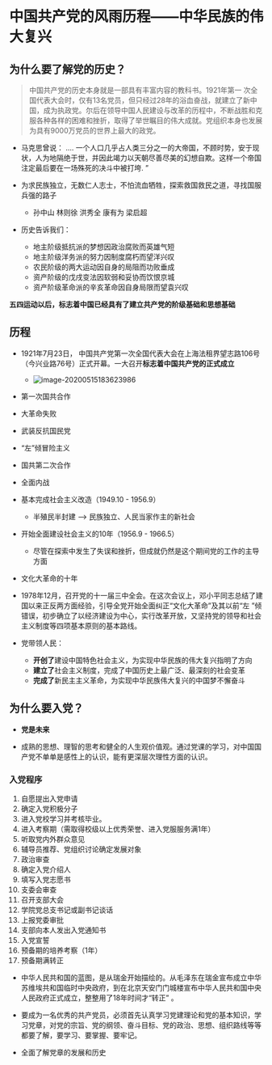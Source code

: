 # 中国共产党的风雨历程——中华民族的伟大复兴

## 为什么要了解党的历史？

>   中国共产党的历史本身就是一部具有丰富内容的教科书。1921年第一 次全国代表大会时，仅有13名党员，但只经过28年的浴血奋战，就建立了新中国，成为执政党。尔后在领导中国人民建设与改革的历程中，不断战胜和克服各种各样的困难和挫折，取得了举世瞩目的伟大成就。党组织本身也发展为具有9000万党员的世界上最大的政党。



-   马克思曾说： .... 一个人口几乎占人类三分之一的大帝国，不顾时势，安于现状，人为地隔绝于世，并因此竭力以天朝尽善尽美的幻想自欺。这样一个帝国注定最后要在一场殊死的决斗中被打垮. ”

-   为求民族独立，无数仁人志士，不怕流血牺牲，探索救国救民之道，寻找国服兵强的路子
    -   孙中山 林则徐 洪秀全 康有为 梁启超
-   历史告诉我们：
    -   地主阶级抵抗派的梦想因政治腐败而英雄气短
    -   地主阶级洋务派的努力因制度腐朽而望洋兴叹
    -   农民阶级的两大运动因自身的局阻而功败垂成
    -   资产阶级的戊戌变法因软弱和妥协而饮恨京城
    -   资产阶级革命派的辛亥革命因自身局限而望袁兴叹



**五四运动以后，标志着中国已经具有了建立共产党的阶级基础和思想基础**



## 历程

-   1921年7月23日， 中国共产党第一次全国代表大会在上海法租界望志路106号（今兴业路76号）正式开幕。一大召开**标志着中国共产党的正式成立**
    -   ![image-20200515183623986](https://i.loli.net/2020/05/15/yCb7AMWGL26eZhx.png)
-   第一次国共合作
-   大革命失败
-   武装反抗国民党
-   “左”倾冒险主义
-   国共第二次合作
-   全面内战
-   基本完成社会主义改造（1949.10 - 1956.9）
    -   半殖民半封建  -->  民族独立、人民当家作主的新社会
-   开始全面建设社会主义的10年（1956.9 - 1966.5）
    -   尽管在探索中发生了失误和挫折，但成就仍然是这个期间党的工作的主导方面
-   文化大革命的十年
-   1978年12月，召开党的十一届三中全会。在这次会议上，邓小平同志总结了建国以来正反两方面经验，引导全党开始全面纠正“文化大革命”及其以前“左 ”倾错误，初步确立了以经济建设为中心，实行改革开放，又坚持党的领导和社会主义制度等四项基本原则的基本路线。



-   党带领人民：
    -   **开创了**建设中国特色社会主义，为实现中华民族的伟大复兴指明了方向
    -   **建立了**社会主义制度，完成了中国历史上最广泛、最深刻的社会变革
    -   **完成了**新民主主义革命，为实现中华民族伟大复兴的中国梦不懈奋斗

## 为什么要入党？

-   **党是未来**

-   成熟的思想、理智的思考和健全的人生观价值观。通过党课的学习，对中国国产党不单单是感性上的认识，能有更深层次理性方面的认识。

### 入党程序

1.  自愿提出入党申请
2.  确定入党积极分子
3.  进入党校学习并考核毕业。
4.  进入考察期（需取得校级以上优秀荣誉、进入党服服务满1年）
5.  听取党内外群众意见
6.  辅导员推荐、党组织讨论确定发展对象
7.  政治审查
8.  确定入党介绍人
9.  填写入党志愿书
10.  支委会审查
11.  召开支部大会
12.  学院党总支书记或副书记谈话
13.  上报党委审批
14.  支部向本人发出入党通知书
15.  入党宣誓
16.  预备期的培养考察（1年）
17.  预备期满转正




-   中华人民共和国的蓝图，是从瑞金开始描绘的。从毛泽东在瑞金宣布成立中华苏维埃共和国临时中央政府，到在北京天安门门城楼宣布中华人民共和国中央人民政府正式成立，整整用了18年时间才“转正” 。
-   要成为一名优秀的共产党员，必须首先认真学习党建理论和党的基本知识，学习党章，对党的宗旨、党的纲领、奋斗目标、党的政治、思想、组织路线等等都要了解，要学习、要掌握、要牢记。

-   全面了解党章的发展和历史